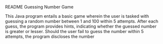 README
Guessing Number Game

This Java program entails a basic game wherein the user is tasked with guessing a random number between 1 and 100 within 5 attempts. After each guess, the program provides hints, indicating whether the guessed number is greater or lesser. Should the user fail to guess the number within 5 attempts, the program discloses the number
